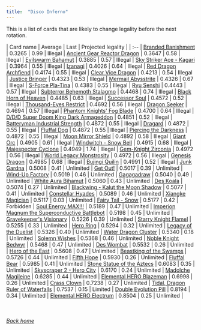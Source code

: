 ```yaml
---
title:  "Disco Inferno"
---
```


This is a list of cards that are likely to change legality before the next rotation.

| Card name | Average | Last | Projected legality |
| :-- |
[Branded Banishment](https://db.ygoprodeck.com/card/?search=Branded%20Banishment) | 0.3265 | 0.99 | Illegal |
[Ancient Gear Reactor Dragon](https://db.ygoprodeck.com/card/?search=Ancient%20Gear%20Reactor%20Dragon) | 0.3647 | 0.58 | Illegal |
[Evilswarm Bahamut](https://db.ygoprodeck.com/card/?search=Evilswarm%20Bahamut) | 0.3885 | 0.57 | Illegal |
[Sky Striker Ace - Kagari](https://db.ygoprodeck.com/card/?search=Sky%20Striker%20Ace%20-%20Kagari) | 0.3964 | 0.55 | Illegal |
[Izanagi](https://db.ygoprodeck.com/card/?search=Izanagi) | 0.4026 | 0.64 | Illegal |
[Red Dragon Archfiend](https://db.ygoprodeck.com/card/?search=Red%20Dragon%20Archfiend) | 0.4174 | 0.55 | Illegal |
[Clear Vice Dragon](https://db.ygoprodeck.com/card/?search=Clear%20Vice%20Dragon) | 0.4213 | 0.54 | Illegal |
[Justice Bringer](https://db.ygoprodeck.com/card/?search=Justice%20Bringer) | 0.4323 | 0.53 | Illegal |
[Mermail Abysstrite](https://db.ygoprodeck.com/card/?search=Mermail%20Abysstrite) | 0.4326 | 0.67 | Illegal |
[S-Force Pla-Tina](https://db.ygoprodeck.com/card/?search=S-Force%20Pla-Tina) | 0.4383 | 0.55 | Illegal |
[Ryu Senshi](https://db.ygoprodeck.com/card/?search=Ryu%20Senshi) | 0.4443 | 0.57 | Illegal |
[Subterror Behemoth Stalagmo](https://db.ygoprodeck.com/card/?search=Subterror%20Behemoth%20Stalagmo) | 0.4468 | 0.74 | Illegal |
[Black Horn of Heaven](https://db.ygoprodeck.com/card/?search=Black%20Horn%20of%20Heaven) | 0.4485 | 0.63 | Illegal |
[Successor Soul](https://db.ygoprodeck.com/card/?search=Successor%20Soul) | 0.4572 | 0.52 | Illegal |
[Thousand-Eyes Restrict](https://db.ygoprodeck.com/card/?search=Thousand-Eyes%20Restrict) | 0.4692 | 0.56 | Illegal |
[Dragon Seeker](https://db.ygoprodeck.com/card/?search=Dragon%20Seeker) | 0.4694 | 0.57 | Illegal |
[Phantom Knights' Fog Blade](https://db.ygoprodeck.com/card/?search=Phantom%20Knights'%20Fog%20Blade) | 0.4700 | 0.64 | Illegal |
[D/D/D Super Doom King Dark Armageddon](https://db.ygoprodeck.com/card/?search=D/D/D%20Super%20Doom%20King%20Dark%20Armageddon) | 0.4851 | 0.52 | Illegal |
[Batteryman Industrial Strength](https://db.ygoprodeck.com/card/?search=Batteryman%20Industrial%20Strength) | 0.4872 | 0.55 | Illegal |
[Dragard](https://db.ygoprodeck.com/card/?search=Dragard) | 0.4872 | 0.55 | Illegal |
[Fluffal Dog](https://db.ygoprodeck.com/card/?search=Fluffal%20Dog) | 0.4872 | 0.55 | Illegal |
[Piercing the Darkness](https://db.ygoprodeck.com/card/?search=Piercing%20the%20Darkness) | 0.4872 | 0.55 | Illegal |
[Moon Mirror Shield](https://db.ygoprodeck.com/card/?search=Moon%20Mirror%20Shield) | 0.4892 | 0.58 | Illegal |
[Giant Orc](https://db.ygoprodeck.com/card/?search=Giant%20Orc) | 0.4905 | 0.61 | Illegal |
[Windwitch - Snow Bell](https://db.ygoprodeck.com/card/?search=Windwitch%20-%20Snow%20Bell) | 0.4915 | 0.68 | Illegal |
[Majespecter Cyclone](https://db.ygoprodeck.com/card/?search=Majespecter%20Cyclone) | 0.4949 | 1.74 | Illegal |
[Gem-Knight Zirconia](https://db.ygoprodeck.com/card/?search=Gem-Knight%20Zirconia) | 0.4972 | 0.56 | Illegal |
[World Legacy Monstrosity](https://db.ygoprodeck.com/card/?search=World%20Legacy%20Monstrosity) | 0.4972 | 0.56 | Illegal |
[Genesis Dragon](https://db.ygoprodeck.com/card/?search=Genesis%20Dragon) | 0.4985 | 0.68 | Illegal |
[Bujingi Quilin](https://db.ygoprodeck.com/card/?search=Bujingi%20Quilin) | 0.4991 | 0.52 | Illegal |
[Junk Gardna](https://db.ygoprodeck.com/card/?search=Junk%20Gardna) | 0.5008 | 0.41 | Unlimited |
[Get Out!](https://db.ygoprodeck.com/card/?search=Get%20Out!) | 0.5017 | 0.39 | Unlimited |
[Wind-Up Factory](https://db.ygoprodeck.com/card/?search=Wind-Up%20Factory) | 0.5019 | 0.46 | Unlimited |
[Gagagadraw](https://db.ygoprodeck.com/card/?search=Gagagadraw) | 0.5040 | 0.49 | Unlimited |
[White Aura Bihamut](https://db.ygoprodeck.com/card/?search=White%20Aura%20Bihamut) | 0.5060 | 0.43 | Unlimited |
[Des Koala](https://db.ygoprodeck.com/card/?search=Des%20Koala) | 0.5074 | 0.27 | Unlimited |
[Blackwing - Kalut the Moon Shadow](https://db.ygoprodeck.com/card/?search=Blackwing%20-%20Kalut%20the%20Moon%20Shadow) | 0.5077 | 0.41 | Unlimited |
[Constellar Hyades](https://db.ygoprodeck.com/card/?search=Constellar%20Hyades) | 0.5089 | 0.46 | Unlimited |
[Xiangke Magician](https://db.ygoprodeck.com/card/?search=Xiangke%20Magician) | 0.5117 | 0.03 | Unlimited |
[Fairy Tail - Snow](https://db.ygoprodeck.com/card/?search=Fairy%20Tail%20-%20Snow) | 0.5177 | 0.42 | Forbidden |
[Soul Energy MAX!!!](https://db.ygoprodeck.com/card/?search=Soul%20Energy%20MAX!!!) | 0.5189 | 0.47 | Unlimited |
[Imperion Magnum the Superconductive Battlebot](https://db.ygoprodeck.com/card/?search=Imperion%20Magnum%20the%20Superconductive%20Battlebot) | 0.5198 | 0.45 | Unlimited |
[Gravekeeper's Visionary](https://db.ygoprodeck.com/card/?search=Gravekeeper's%20Visionary) | 0.5226 | 0.39 | Unlimited |
[Starry Knight Flamel](https://db.ygoprodeck.com/card/?search=Starry%20Knight%20Flamel) | 0.5255 | 0.33 | Unlimited |
[Hero Ring](https://db.ygoprodeck.com/card/?search=Hero%20Ring) | 0.5294 | 0.32 | Unlimited |
[Legacy of the Duelist](https://db.ygoprodeck.com/card/?search=Legacy%20of%20the%20Duelist) | 0.5326 | 0.40 | Unlimited |
[Water Dragon Cluster](https://db.ygoprodeck.com/card/?search=Water%20Dragon%20Cluster) | 0.5340 | 0.18 | Unlimited |
[Solemn Wishes](https://db.ygoprodeck.com/card/?search=Solemn%20Wishes) | 0.5368 | 0.46 | Unlimited |
[Noble Knight Bedwyr](https://db.ygoprodeck.com/card/?search=Noble%20Knight%20Bedwyr) | 0.5468 | 0.47 | Unlimited |
[Des Wombat](https://db.ygoprodeck.com/card/?search=Des%20Wombat) | 0.5532 | 0.26 | Unlimited |
[Hero of the East](https://db.ygoprodeck.com/card/?search=Hero%20of%20the%20East) | 0.5608 | 0.47 | Unlimited |
[Beastking of the Swamps](https://db.ygoprodeck.com/card/?search=Beastking%20of%20the%20Swamps) | 0.5726 | 0.44 | Unlimited |
[Fifth Hope](https://db.ygoprodeck.com/card/?search=Fifth%20Hope) | 0.5930 | 0.26 | Unlimited |
[Fluffal Bear](https://db.ygoprodeck.com/card/?search=Fluffal%20Bear) | 0.5985 | 0.41 | Unlimited |
[Stone Statue of the Aztecs](https://db.ygoprodeck.com/card/?search=Stone%20Statue%20of%20the%20Aztecs) | 0.6083 | 0.35 | Unlimited |
[Skyscraper 2 - Hero City](https://db.ygoprodeck.com/card/?search=Skyscraper%202%20-%20Hero%20City) | 0.6170 | 0.24 | Unlimited |
[Madolche Magileine](https://db.ygoprodeck.com/card/?search=Madolche%20Magileine) | 0.6285 | 0.44 | Unlimited |
[Elemental HERO Blazeman](https://db.ygoprodeck.com/card/?search=Elemental%20HERO%20Blazeman) | 0.6998 | 0.26 | Unlimited |
[Crass Clown](https://db.ygoprodeck.com/card/?search=Crass%20Clown) | 0.7238 | 0.27 | Unlimited |
[Tidal, Dragon Ruler of Waterfalls](https://db.ygoprodeck.com/card/?search=Tidal,%20Dragon%20Ruler%20of%20Waterfalls) | 0.7537 | 0.15 | Limited |
[Double Evolution Pill](https://db.ygoprodeck.com/card/?search=Double%20Evolution%20Pill) | 0.8194 | 0.34 | Unlimited |
[Elemental HERO Electrum](https://db.ygoprodeck.com/card/?search=Elemental%20HERO%20Electrum) | 0.8504 | 0.25 | Unlimited |

<br>

###### [Back home](index)